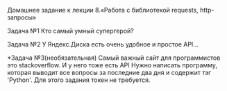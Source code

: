 Домашнее задание к лекции 8.«Работа с библиотекой requests, http-запросы»

Задача №1
Кто самый умный супергерой?

Задача №2
У Яндекс.Диска есть очень удобное и простое API... 

*Задача №3(необязательная)
Самый важный сайт для программистов это stackoverflow. И у него тоже есть API Нужно написать программу, которая выводит все вопросы за последние два дня и содержит тэг 'Python'. Для этого задания токен не требуется.
